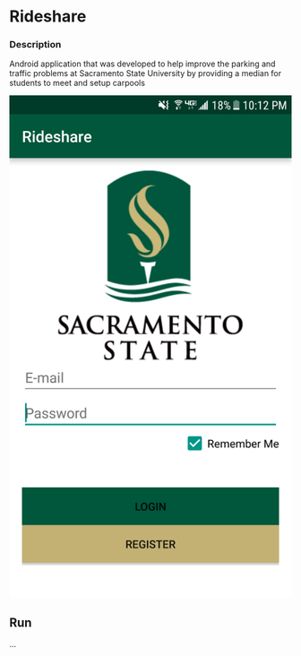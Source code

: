 # Rideshare

### Description
Android application that was developed to help improve the parking and traffic problems at Sacramento State University by providing a median for students to meet and setup carpools

![alt text](https://github.com/anthonytran2/RideshareNP-1/blob/master/Rideshare%20picture.png)

## Run
...
